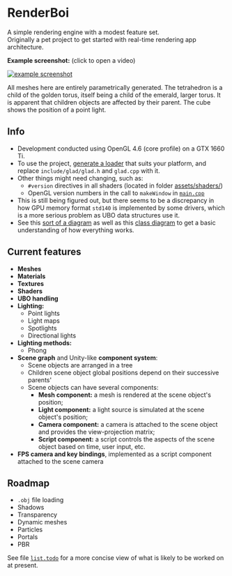 RenderBoi
=========

A simple rendering engine with a modest feature set.  
Originally a pet project to get started with real-time rendering app architecture.

**Example screenshot:** (click to open a video)  

[![example screenshot](https://i.imgur.com/2xz4x0M.png)](https://streamable.com/mkce4)  

All meshes here are entirely parametrically generated.
The tetrahedron is a child of the golden torus, itself being a child of the emerald, larger torus.
It is apparent that children objects are affected by their parent.
The cube shows the position of a point light.

## Info

* Development conducted using OpenGL 4.6 (core profile) on a GTX 1660 Ti.
* To use the project, [generate a loader](https://glad.dav1d.de/) that suits your platform, and replace `include/glad/glad.h` and `glad.cpp` with it.
* Other things might need changing, such as:
  * `#version` directives in all shaders (located in folder [assets/shaders/](https://github.com/deqyra/RenderBoi/blob/master/assets/shaders))
  * OpenGL version numbers in the call to `makeWindow` in [`main.cpp`](https://github.com/deqyra/RenderBoi/blob/master/main.cpp#L37)
* This is still being figured out, but there seems to be a discrepancy in how GPU memory format `std140` is implemented by some drivers, which is a more serious problem as UBO data structures use it.
* See this [sort of a diagram](https://github.com/deqyra/RenderBoi/blob/master/system_diagram.png) as well as this [class diagram](https://github.com/deqyra/RenderBoi/blob/master/class_diagram.png) to get a basic understanding of how everything works.

## Current features

* **Meshes**
* **Materials**
* **Textures**
* **Shaders**
* **UBO handling**
* **Lighting:**
  * Point lights
  * Light maps
  * Spotlights
  * Directional lights
* **Lighting methods:**
  * Phong
* **Scene graph** and Unity-like **component system**:
  * Scene objects are arranged in a tree
  * Children scene object global positions depend on their successive parents'
  * Scene objects can have several components:
    * **Mesh component:** a mesh is rendered at the scene object's position;
    * **Light component:** a light source is simulated at the scene object's position;
    * **Camera component:** a camera is attached to the scene object and provides the view-projection matrix;
    * **Script component:** a script controls the aspects of the scene object based on time, user input, etc.
* **FPS camera and key bindings**, implemented as a script component attached to the scene camera

## Roadmap

* `.obj` file loading
* Shadows
* Transparency
* Dynamic meshes
* Particles
* Portals
* PBR

See file [`list.todo`](https://github.com/deqyra/RenderBoi/blob/master/list.todo) for a more concise view of what is likely to be worked on at present.
